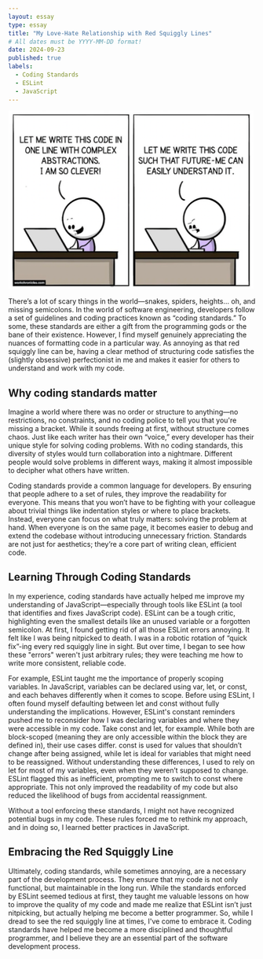 ```yaml
---
layout: essay
type: essay
title: "My Love-Hate Relationship with Red Squiggly Lines"
# All dates must be YYYY-MM-DD format!
date: 2024-09-23
published: true
labels:
  - Coding Standards
  - ESLint
  - JavaScript
---
```


<img width="500px" class="rounded float-end ps-4" src="../img/coding-standards.png">

There’s a lot of scary things in the world—snakes, spiders, heights… oh, and missing semicolons. In the world of software engineering, developers follow a set of guidelines and coding practices known as “coding standards.” To some, these standards are either a gift from the programming gods or the bane of their existence. However, I find myself genuinely appreciating the nuances of formatting code in a particular way. As annoying as that red squiggly line can be, having a clear method of structuring code satisfies the (slightly obsessive) perfectionist in me and makes it easier for others to understand and work with my code.

## Why coding standards matter

Imagine a world where there was no order or structure to anything—no restrictions, no constraints, and no coding police to tell you that you're missing a bracket. While it sounds freeing at first, without structure comes chaos. Just like each writer has their own “voice,” every developer has their unique style for solving coding problems. With no coding standards, this diversity of styles would turn collaboration into a nightmare. Different people would solve problems in different ways, making it almost impossible to decipher what others have written. 

Coding standards provide a common language for developers. By ensuring that people adhere to a set of rules, they improve the readability for everyone. This means that you won’t have to be fighting with your colleague about trivial things like indentation styles or where to place brackets. Instead, everyone can focus on what truly matters: solving the problem at hand. When everyone is on the same page, it becomes easier to debug and extend the codebase without introducing unnecessary friction. Standards are not just for aesthetics; they’re a core part of writing clean, efficient code.

## Learning Through Coding Standards
In my experience, coding standards have actually helped me improve my understanding of JavaScript—especially through tools like ESLint (a tool that identifies and fixes JavaScript code). ESLint can be a tough critic, highlighting even the smallest details like an unused variable or a forgotten semicolon. At first, I found getting rid of all those ESLint errors annoying. It felt like I was being nitpicked to death. I was in a robotic rotation of “quick fix”-ing every red squiggly line in sight. But over time, I began to see how these "errors" weren't just arbitrary rules; they were teaching me how to write more consistent, reliable code.

For example, ESLint taught me the importance of properly scoping variables. In JavaScript, variables can be declared using var, let, or const, and each behaves differently when it comes to scope. Before using ESLint, I often found myself defaulting between let and const without fully understanding the implications. However, ESLint's constant reminders pushed me to reconsider how I was declaring variables and where they were accessible in my code. Take const and let, for example. While both are block-scoped (meaning they are only accessible within the block they are defined in), their use cases differ. const is used for values that shouldn’t change after being assigned, while let is ideal for variables that might need to be reassigned. Without understanding these differences, I used to rely on let for most of my variables, even when they weren’t supposed to change. ESLint flagged this as inefficient, prompting me to switch to const where appropriate. This not only improved the readability of my code but also reduced the likelihood of bugs from accidental reassignment.

Without a tool enforcing these standards, I might not have recognized potential bugs in my code. These rules forced me to rethink my approach, and in doing so, I learned better practices in JavaScript.

## Embracing the Red Squiggly Line

Ultimately, coding standards, while sometimes annoying, are a necessary part of the development process. They ensure that my code is not only functional, but maintainable in the long run. While the standards enforced by ESLint seemed tedious at first, they taught me valuable lessons on how to improve the quality of my code and made me realize that ESLint isn’t just nitpicking, but actually helping me become a better programmer. So, while I dread to see the red squiggly line at times, I've come to embrace it. Coding standards have helped me become a more disciplined and thoughtful programmer, and I believe they are an essential part of the software development process. 
